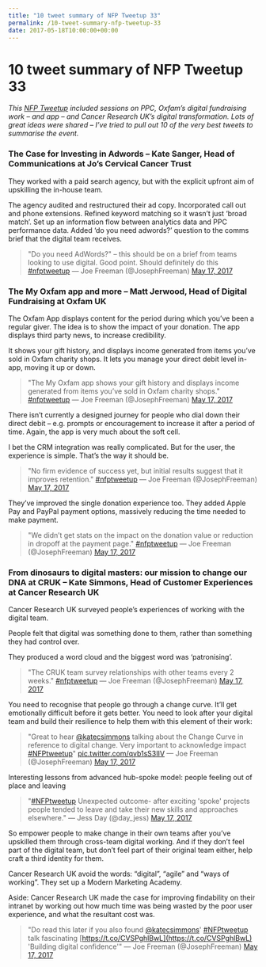 ```yaml
---
title: "10 tweet summary of NFP Tweetup 33"
permalink: /10-tweet-summary-nfp-tweetup-33
date: 2017-05-18T10:00:00+00:00
---
```


# 10 tweet summary of NFP Tweetup 33

*This [NFP Tweetup](https://www.eventbrite.co.uk/e/nfptweetup-33-hosted-by-justgiving-tickets-34253592417) included sessions on PPC, Oxfam’s digital fundraising work – and app – and Cancer Research UK’s digital transformation. Lots of great ideas were shared – I’ve tried to pull out 10 of the very best tweets to summarise the event.*

### The Case for Investing in Adwords – Kate Sanger, Head of Communications at Jo’s Cervical Cancer Trust

They worked with a paid search agency, but with the explicit upfront aim of upskilling the in-house team.

The agency audited and restructured their ad copy. Incorporated call out and phone extensions. Refined keyword matching so it wasn’t just ‘broad match’. Set up an information flow between analytics data and PPC performance data. Added ‘do you need adwords?’ question to the comms brief that the digital team receives.

> "Do you need AdWords?" – this should be on a brief from teams looking to use digital. Good point. Should definitely do this [#nfptweetup](https://twitter.com/hashtag/nfptweetup?src=hash&ref_src=twsrc%5Etfw)
> — Joe Freeman (@JosephFreeman) [May 17, 2017](https://twitter.com/JosephFreeman/status/864896253485830148?ref_src=twsrc%5Etfw)

### The My Oxfam app and more – Matt Jerwood, Head of Digital Fundraising at Oxfam UK

The Oxfam App displays content for the period during which you’ve been a regular giver. The idea is to show the impact of your donation.
The app displays third party news, to increase credibility.

It shows your gift history, and displays income generated from items you’ve sold in Oxfam charity shops. It lets you manage your direct debit level in-app, moving it up or down.

> "The My Oxfam app shows your gift history and displays income generated from items you’ve sold in Oxfam charity shops." [#nfptweetup](https://twitter.com/hashtag/nfptweetup?src=hash&ref_src=twsrc%5Etfw)
> — Joe Freeman (@JosephFreeman) [May 17, 2017](https://twitter.com/JosephFreeman/status/864905028213104640?ref_src=twsrc%5Etfw)

There isn’t currently a designed journey for people who dial down their direct debit – e.g. prompts or encouragement to increase it after a period of time. Again, the app is very much about the soft cell.

I bet the CRM integration was really complicated. But for the user, the experience is simple. That’s the way it should be.

> "No firm evidence of success yet, but initial results suggest that it improves retention." [#nfptweetup](https://twitter.com/hashtag/nfptweetup?src=hash&ref_src=twsrc%5Etfw)
> — Joe Freeman (@JosephFreeman) [May 17, 2017](https://twitter.com/JosephFreeman/status/864905406342193153?ref_src=twsrc%5Etfw)

They’ve improved the single donation experience too. They added Apple Pay and PayPal payment options, massively reducing the time needed to make payment.

> "We didn’t get stats on the impact on the donation value or reduction in dropoff at the payment page." [#nfptweetup](https://twitter.com/hashtag/nfptweetup?src=hash&ref_src=twsrc%5Etfw)
> — Joe Freeman (@JosephFreeman) [May 17, 2017](https://twitter.com/JosephFreeman/status/864904278665822209?ref_src=twsrc%5Etfw)

### From dinosaurs to digital masters: our mission to change our DNA at CRUK – Kate Simmons, Head of Customer Experiences at Cancer Research UK

Cancer Research UK surveyed people’s experiences of working with the digital team.

People felt that digital was something done to them, rather than something they had control over.

They produced a word cloud and the biggest word was ‘patronising’.

> "The CRUK team survey relationships with other teams every 2 weeks." [#nfptweetup](https://twitter.com/hashtag/nfptweetup?src=hash&ref_src=twsrc%5Etfw)
> — Joe Freeman (@JosephFreeman) [May 17, 2017](https://twitter.com/JosephFreeman/status/864915934422736897?ref_src=twsrc%5Etfw)

You need to recognise that people go through a change curve. It’ll get emotionally difficult before it gets better. You need to look after your digital team and build their resilience to help them with this element of their work:

> "Great to hear [@katecsimmons](https://twitter.com/katecsimmons) talking about the Change Curve in reference to digital change. Very important to acknowledge impact [#NFPtweetup](https://twitter.com/hashtag/NFPtweetup?src=hash&ref_src=twsrc%5Etfw)" [pic.twitter.com/qvb1sS3IIV](https://t.co/qvb1sS3IIV)
> — Joe Freeman (@JosephFreeman) [May 17, 2017](https://twitter.com/JosephFreeman/status/864917875659853824?ref_src=twsrc%5Etfw)

Interesting lessons from advanced hub-spoke model: people feeling out of place and leaving

> "[#NFPtweetup](https://twitter.com/hashtag/NFPtweetup?src=hash&ref_src=twsrc%5Etfw) Unexpected outcome- after exciting 'spoke' projects people tended to leave and take their new skills and approaches elsewhere."
> — Jess Day (@day_jess) [May 17, 2017](https://twitter.com/day_jess/status/864920499880693761?ref_src=twsrc%5Etfw)

So empower people to make change in their own teams after you’ve upskilled them through cross-team digital working. And if they don’t feel part of the digital team, but don’t feel part of their original team either, help craft a third identity for them.

Cancer Research UK avoid the words: “digital”, “agile” and “ways of working”. They set up a Modern Marketing Academy.

Aside: Cancer Research UK made the case for improving findability on their intranet by working out how much time was being wasted by the poor user experience, and what the resultant cost was.

> "Do read this later if you also found [@katecsimmons](https://twitter.com/katecsimmons)' [#NFPtweetup](https://twitter.com/hashtag/NFPtweetup?src=hash&ref_src=twsrc%5Etfw) talk fascinating [https://t.co/CVSPghlBwL](https://t.co/CVSPghlBwL) 'Building digital confidence'"
> — Joe Freeman (@JosephFreeman) [May 17, 2017](https://twitter.com/JosephFreeman/status/864919881334083584?ref_src=twsrc%5Etfw)